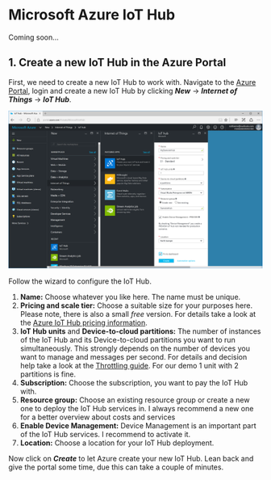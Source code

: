 # Microsoft Azure IoT Hub
Coming soon...

## 1. Create a new IoT Hub in the Azure Portal
First, we need to create a new IoT Hub to work with. Navigate to the [Azure Portal](https://portal.azure.com), login and create a new IoT Hub by clicking ***New*** -> ***Internet of Things*** -> ***IoT Hub***.

![Create an Azure IoT Hub](/Misc/azureconfigureiothub.png)

Follow the wizard to configure the IoT Hub.

1. **Name:** Choose whatever you like here. The name must be unique.
2. **Pricing and scale tier:** Choose a suitable size for your purposes here. Please note, there is also a small *free* version. For details take a look at the [Azure IoT Hub pricing information](https://azure.microsoft.com/en-us/pricing/details/iot-hub/).
3. **IoT Hub units** and **Device-to-cloud partitions:** The number of instances of the IoT Hub and its Device-to-cloud partitions you want to run simultaneously. This strongly depends on the number of devices you want to manage and messages per second. For details and decision help take a look at the  [Throttling guide](https://azure.microsoft.com/en-us/documentation/articles/iot-hub-devguide/#throttling). For our demo 1 unit with 2 partitions is fine.
4. **Subscription:** Choose the subscription, you want to pay the IoT Hub with.
5. **Resource group:** Choose an existing resource group or create a new one to deploy the IoT Hub services in. I always recommend a new one for a better overview about costs and services
6. **Enable Device Management:** Device Management is an important part of the IoT Hub services. I recommend to activate it.
7. **Location:** Choose a location for your IoT Hub deployment.

Now click on ***Create*** to let Azure create your new IoT Hub. Lean back and give the portal some time, due this can take a couple of minutes.
